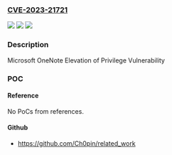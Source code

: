 ### [CVE-2023-21721](https://cve.mitre.org/cgi-bin/cvename.cgi?name=CVE-2023-21721)
![](https://img.shields.io/static/v1?label=Product&message=Microsoft%20OneNote&color=blue)
![](https://img.shields.io/static/v1?label=Version&message=16.0.1%3C%2016.0.16026.20158%20&color=brighgreen)
![](https://img.shields.io/static/v1?label=Vulnerability&message=Elevation%20of%20Privilege&color=brighgreen)

### Description

Microsoft OneNote Elevation of Privilege Vulnerability

### POC

#### Reference
No PoCs from references.

#### Github
- https://github.com/Ch0pin/related_work

